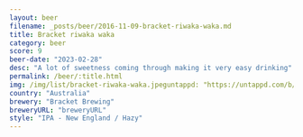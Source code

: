 ```yaml
---
layout: beer
filename: _posts/beer/2016-11-09-bracket-riwaka-waka.md
title: Bracket riwaka waka
category: beer
score: 9
beer-date: "2023-02-28"
desc: "A lot of sweetness coming through making it very easy drinking"
permalink: /beer/:title.html
img: /img/list/bracket-riwaka-waka.jpeguntappd: "https://untappd.com/b/bracket-brewing-riwaka-waka/5220056"
country: "Australia"
brewery: "Bracket Brewing"
breweryURL: "breweryURL"
style: "IPA - New England / Hazy"
---
```

